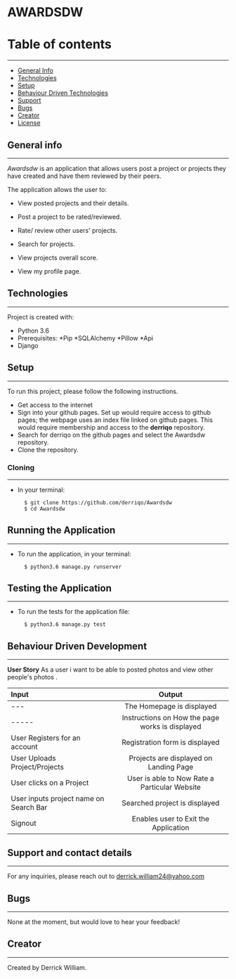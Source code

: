 # AWARDSDW

# Table of contents
***
* [General Info](#General-Info)
* [Technologies](#Technologies)
* [Setup](#Setup)
* [Behaviour Driven Technologies](#Behaviour-Driven-Technologies)
* [Support](#Support)
* [Bugs](#Bugs)
* [Creator](#Creator)
* [License](#License)

## General info
---
 *Awardsdw* is an application that allows users  post a project or projects they have created and have them reviewed by their peers.

The application allows the user to:

* View posted projects and their details.

* Post a project to be rated/reviewed.

* Rate/ review other users' projects.

* Search for projects.

* View projects overall score.

* View my profile page.



## Technologies
---
Project is created with:
* Python 3.6
* Prerequisites:   *Pip *SQLAlchemy *Pillow *Api
* Django

## Setup
---
To run this project, please follow the following instructions.
-   Get access to the internet
-   Sign into your github pages. Set up would require access to github pages; the webpage uses an index file linked on github pages. This would require membership and access to the **derriqo** repository.
-   Search for derriqo on the github pages and select the Awardsdw repository.
-   Clone the repository.

### Cloning
---
* In your terminal:
        
        $ git clone https://github.com/derriqo/Awardsdw
        $ cd Awardsdw

## Running the Application
---
* To run the application, in your terminal:

        $ python3.6 manage.py runserver
        
        
## Testing the Application
---
* To run the tests for the application file:

        $ python3.6 manage.py test
        
## Behaviour Driven Development
---

**User Story**
As a user i want to be able to posted photos and view other people's photos .

| Input | Output |
| :---------------- | :---------------: | 
| --- | The Homepage is displayed  |
| ----- | Instructions on How the page works is displayed  |
| User Registers for an account | Registration form is displayed |
| User Uploads Project/Projects |  Projects are displayed on Landing Page |
| User clicks on a Project | User is able to Now Rate a Particular Website |
| User inputs project name on Search Bar| Searched project is displayed |
| Signout| Enables user to Exit the Application |


## Support and contact details
---
For any inquiries, please reach out to derrick.william24@yahoo.com

## Bugs
---
None at the moment, but would love to hear your feedback!

## Creator
---

Created by Derrick William. 
